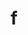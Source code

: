 ---
layout: dictionary_entry
title: f
parent: Common Words
last_modified_date: 2021-10-21

see_also:
  - "e"
transcriptions:
  - ˈɛf
translations:
  - "bye; goodbye"
etymology:
  Formed in analogy to [e](e). Influenced by `press F to pay respects`.
examples:
  - bzo: "F."
    eng: "Bye."
---